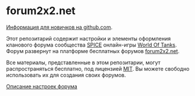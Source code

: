 forum2x2.net
============

[Информация для новичков на github.com](https://github.com/OpenWGPAPI/WGPublicAPILibrary/wiki/%D0%9A%D0%B0%D0%BA-%D0%B4%D0%BE%D0%B1%D0%B0%D0%B2%D0%BB%D1%8F%D1%82%D1%8C-%D0%B2-%D0%BF%D1%80%D0%BE%D0%B5%D0%BA%D1%82-WGPublicAPILibrary-%D1%81%D0%B2%D0%BE%D0%B9-%D0%BA%D0%BE%D0%B4.-%D0%94%D0%BB%D1%8F-%D0%BD%D0%BE%D0%B2%D0%B8%D1%87%D0%BA%D0%BE%D0%B2-%D0%BD%D0%B0-github.).

Этот репозитарий содержит настройки и элементы оформления кланового форума сообщества [SPICE](http://worldoftanks.ru/community/clans/43856/) онлайн-игры [World Of Tanks](http://worldoftanks.ru/). Форум развернут на платформе бесплатных форумов [forum2x2.net](http://www.forum2x2.net/).

Все материалы, представленные в этом репозитарии, могут распространяться бесплатно, под лицензией [MIT](https://github.com/clan-wot/forum2x2.net/blob/master/LICENSE). Вы можете свободно использовать их для создания своих форумов.

[Описание настроек форума](https://github.com/clan-wot/forum2x2.net/blob/master/settings.md)
